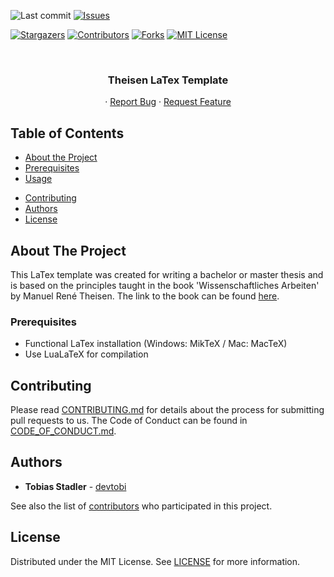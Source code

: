 <!--
*** To avoid retyping too much info. Do a search and replace for the following:
*** devtobi, theisen-latex, twitter_handle, email
-->

<!-- PROJECT SHIELDS -->
<!--
*** I'm using markdown "reference style" links for readability.
*** Reference links are enclosed in brackets [ ] instead of parentheses ( ).
*** See the bottom of this document for the declaration of the reference variables
*** for contributors-url, forks-url, etc. This is an optional, concise syntax you may use.
*** https://www.markdownguide.org/basic-syntax/#reference-style-links
-->

![Last commit][commit-shield]
[![Issues][issues-shield]][issues-url]

[![Stargazers][stars-shield]][stars-url]
[![Contributors][contributors-shield]][contributors-url]
[![Forks][forks-shield]][forks-url]
[![MIT License][license-shield]][license-url]

<!-- PROJECT LOGO -->
<br />
<p align="center">

  <h3 align="center">Theisen LaTex Template</h3>

  <p align="center">
    ·
    <a href="https://github.com/devtobi/theisen-latex/issues">Report Bug</a>
    ·
    <a href="https://github.com/devtobi/theisen-latex/issues">Request Feature</a>
  </p>
</p>

<!-- TABLE OF CONTENTS -->

## Table of Contents

- [About the Project](#about-the-project)
  <!--* formatting comment -->
- [Prerequisites](#prerequisites)
- [Usage](#usage)
<!--* formatting comment -->
- [Contributing](#contributing)
- [Authors](#authors)
- [License](#license)

<!-- ABOUT THE PROJECT -->

## About The Project

This LaTex template was created for writing a bachelor or master thesis and is based on the principles taught in the book 'Wissenschaftliches Arbeiten' by Manuel René Theisen.
The link to the book can be found <a href="http://www.vahlen.de/productview.aspx?product=12059810">here</a>.
<br>

### Prerequisites

- Functional LaTex installation (Windows: MikTeX / Mac: MacTeX)
- Use LuaLaTeX for compilation

<!-- CONTRIBUTING -->

## Contributing

Please read [CONTRIBUTING.md][contributing-url] for details about the process for submitting pull requests to us.
The Code of Conduct can be found in [CODE_OF_CONDUCT.md][code-of-conduct-url].

<!-- AUTHORS -->

## Authors

- **Tobias Stadler** - [devtobi](https://github.com/devtobi)

See also the list of [contributors][contributors-url] who participated in this project.

<!-- LICENSE -->

## License

Distributed under the MIT License. See [LICENSE][license-url] for more information.

<!-- MARKDOWN LINKS & IMAGES -->
<!-- https://www.markdownguide.org/basic-syntax/#reference-style-links -->

[contributors-shield]: https://img.shields.io/github/contributors/devtobi/theisen-latex.svg?style=flat-square
[contributors-url]: https://github.com/devtobi/theisen-latex/graphs/contributors
[contributing-url]: https://github.com/devtobi/theisen-latex/blob/master/CONTRIBUTING.md
[code-of-conduct-url]: https://github.com/devtobi/theisen-latex/blob/master/CODE_OF_CONDUCT.md
[forks-shield]: https://img.shields.io/github/forks/devtobi/theisen-latex.svg?style=flat-square
[forks-url]: https://github.com/devtobi/theisen-latex/network/members
[stars-shield]: https://img.shields.io/github/stars/devtobi/theisen-latex.svg?style=flat-square
[stars-url]: https://github.com/devtobi/theisen-latex/stargazers
[issues-shield]: https://img.shields.io/github/issues/devtobi/theisen-latex.svg?style=flat-square
[issues-url]: https://github.com/devtobi/theisen-latex/issues
[license-shield]: https://img.shields.io/github/license/devtobi/theisen-latex.svg?style=flat-square
[license-url]: https://github.com/devtobi/theisen-latex/blob/master/LICENSE
[commit-shield]: https://img.shields.io/github/last-commit/devtobi/theisen-latex?style=flat-square

<!-- THIRD PARTY BADGES -->

[dependency-shield]: https://img.shields.io/librariesio/github/devtobi/theisen-latex.svg?style=flat-square
